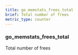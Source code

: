```yaml
---
title: go_memstats_frees_total
brief: Total number of frees
metric_type: counter
---
```

### go_memstats_frees_total

Total number of frees